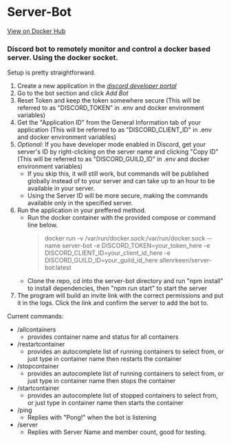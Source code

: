 
# Server-Bot

[View on Docker Hub](https://hub.docker.com/r/allenrkeen/server-bot)
### Discord bot to remotely monitor and control a docker based server. Using the docker socket.

Setup is pretty straightforward.
1. Create a new application in the *[discord developer portal](https://discord.com/developers/applications)*
2. Go to the bot section and click *Add Bot*
3. Reset Token and keep the token somewhere secure (This will be referred to as "DISCORD_TOKEN" in .env and docker environment variables)
4. Get the "Application ID" from the General Information tab of your application (This will be referred to as "DISCORD_CLIENT_ID" in .env and docker environment variables)
5. *Optional:* If you have developer mode enabled in Discord, get your server's ID by right-clicking on the server name and clicking "Copy ID" (This will be referred to as "DISCORD_GUILD_ID" in .env and docker environment variables)
   - If you skip this, it will still work, but commands will be published globally instead of to your server and can take up to an hour to be available in your server.
   - Using the Server ID will be more secure, making the commands available only in the specified server.
6. Run the application in your preffered method.
   - Run the docker container with the provided compose or command line below.
      >docker run -v /var/run/docker.sock:/var/run/docker.sock --name server-bot -e DISCORD_TOKEN=your_token_here -e DISCORD_CLIENT_ID=your_client_id_here -e DISCORD_GUILD_ID=your_guild_id_here allenrkeen/server-bot:latest
   - Clone the repo, cd into the server-bot directory and run "npm install" to install dependencies, then "npm run start" to start the server
7. The program will build an invite link with the correct permissions and put it in the logs. Click the link and confirm the server to add the bot to.


Current commands:
  - /allcontainers
    - provides container name and status for all containers
  - /restartcontainer
    - provides an autocomplete list of running containers to select from, or just type in container name then restarts the container
  - /stopcontainer
    - provides an autocomplete list of running containers to select from, or just type in container name then stops the container
  - /startcontainer
    - provides an autocomplete list of stopped containers to select from, or just type in container name then starts the container
  - /ping
    - Replies with "Pong!" when the bot is listening
  - /server
    - Replies with Server Name and member count, good for testing.
